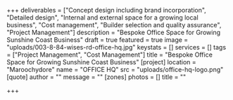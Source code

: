 +++
deliverables = ["Concept design including brand incorporation", "Detailed design", "Internal and external space for a growing local business", "Cost management", "Builder selection and quality assurance", "Project Management"]
description = "Bespoke Office Space for Growing Sunshine Coast Business"
draft = true
featured = true
image = "uploads/003-8-84-wises-rd-office-hq.jpg"
keystats = []
services = []
tags = ["Project Management", "Cost Management"]
title = "Bespoke Office Space for Growing Sunshine Coast Business"
[project]
location = "Maroochydore"
name = "OFFICE HQ"
src = "uploads/office-hq-logo.png"
[quote]
author = ""
message = ""
[zones]
photos = []
title = ""

+++
